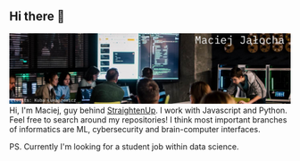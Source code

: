 ## Hi there 👋
![alt text](./hc_banner.jpg)
Hi, I'm Maciej, guy behind [StraightenUp](https://chromewebstore.google.com/detail/straightenup-ai-ai-postur/nfhoegpkonllcaghgmhdmcpmebmocokf). I work with Javascript and Python. Feel free to search around my repositories! 
I think most important branches of informatics are ML, cybersecurity and brain-computer interfaces.

PS.
Currently I'm looking for a student job within data science.

<!--
**PLtier/PLtier** is a ✨ _special_ ✨ repository because its `README.md` (this file) appears on your GitHub profile.

Here are some ideas to get you started:

- 🔭 I’m currently working on ...
- 🌱 I’m currently learning ...
- 👯 I’m looking to collaborate on ...
- 🤔 I’m looking for help with ...
- 💬 Ask me about ...
- 📫 How to reach me: ...
- 😄 Pronouns: ...
- ⚡ Fun fact: ...
-->
